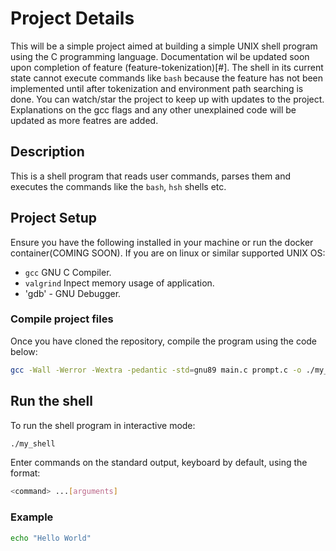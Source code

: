 # Project Details

This will be a simple project aimed at building a simple UNIX shell program using the C programming language.
Documentation wil be updated soon upon completion of feature (feature-tokenization)[#].
The shell in its current state cannot execute commands like ```bash``` because the feature has not been implemented until after tokenization and environment path searching is done. You can watch/star the project to keep up with updates to the project.
Explanations on the gcc flags and any other unexplained code will be updated as more featres are added.
## Description

This is a shell program that reads user commands, parses them and executes the commands like the `bash`, `hsh` shells etc.

## Project Setup

Ensure you have the following installed in your machine or run the docker container(COMING SOON).
If you are on linux or similar supported UNIX OS:
 - `gcc` GNU C Compiler.
 - `valgrind` Inpect memory usage of application.
 - 'gdb' - GNU Debugger.

### Compile project files

Once you have cloned the repository, compile the program using the code below:

```bash
gcc -Wall -Werror -Wextra -pedantic -std=gnu89 main.c prompt.c -o ./my_shell
```

## Run the shell

To run the shell program in interactive mode:
```bash
./my_shell
```
Enter commands on the standard output, keyboard by default, using the format:
```bash
<command> ...[arguments]
```
### Example
```bash
echo "Hello World"
```
